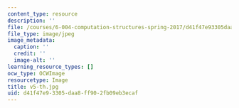 ```yaml
---
content_type: resource
description: ''
file: /courses/6-004-computation-structures-spring-2017/d41f47e93305daa8ff902fb09eb3ecaf_v5-th.jpg
file_type: image/jpeg
image_metadata:
  caption: ''
  credit: ''
  image-alt: ''
learning_resource_types: []
ocw_type: OCWImage
resourcetype: Image
title: v5-th.jpg
uid: d41f47e9-3305-daa8-ff90-2fb09eb3ecaf
---
```

